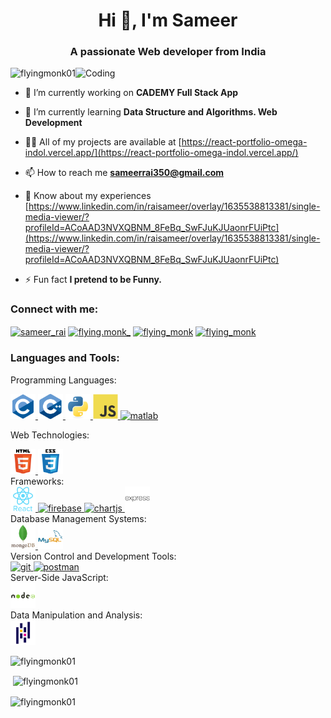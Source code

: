 <h1 align="center">Hi 👋, I'm Sameer </h1>
<h3 align="center">A passionate Web developer from India</h3>
<img align="right" alt="Coding" width="400" src="https://miro.medium.com/v2/resize:fit:1600/0*C-cPP9D2MIyeexAT.gif">

<p align="left"> <img src="https://komarev.com/ghpvc/?username=flyingmonk01&label=Profile%20views&color=0e75b6&style=flat" alt="flyingmonk01" /> </p>

- 🔭 I’m currently working on **CADEMY Full Stack App**

- 🌱 I’m currently learning **Data Structure and Algorithms. Web Development**

- 👨‍💻 All of my projects are available at [https://react-portfolio-omega-indol.vercel.app/](https://react-portfolio-omega-indol.vercel.app/)

- 📫 How to reach me **sameerrai350@gmail.com**

- 📄 Know about my experiences [https://www.linkedin.com/in/raisameer/overlay/1635538813381/single-media-viewer/?profileId=ACoAAD3NVXQBNM_8FeBq_SwFJuKJUaonrFUiPtc](https://www.linkedin.com/in/raisameer/overlay/1635538813381/single-media-viewer/?profileId=ACoAAD3NVXQBNM_8FeBq_SwFJuKJUaonrFUiPtc)

- ⚡ Fun fact **I pretend to be Funny.**

<h3 align="left">Connect with me:</h3>
<p align="left">
<a href="https://linkedin.com/in/sameer_rai" target="blank"><img align="center" src="https://raw.githubusercontent.com/rahuldkjain/github-profile-readme-generator/master/src/images/icons/Social/linked-in-alt.svg" alt="sameer_rai" height="30" width="40" /></a>
<a href="https://instagram.com/flying.monk_" target="blank"><img align="center" src="https://raw.githubusercontent.com/rahuldkjain/github-profile-readme-generator/master/src/images/icons/Social/instagram.svg" alt="flying.monk_" height="30" width="40" /></a>
<a href="https://www.leetcode.com/flying_monk" target="blank"><img align="center" src="https://raw.githubusercontent.com/rahuldkjain/github-profile-readme-generator/master/src/images/icons/Social/leet-code.svg" alt="flying_monk" height="30" width="40" /></a>
<a href="https://auth.geeksforgeeks.org/user/flying_monk" target="blank"><img align="center" src="https://raw.githubusercontent.com/rahuldkjain/github-profile-readme-generator/master/src/images/icons/Social/geeks-for-geeks.svg" alt="flying_monk" height="30" width="40" /></a>
</p>

<h3 align="left">Languages and Tools:</h3>
Programming Languages:


<p align="left"> <a href="https://www.cprogramming.com/" target="_blank" rel="noreferrer"> <img src="https://raw.githubusercontent.com/devicons/devicon/master/icons/c/c-original.svg" alt="c" width="40" height="40"/> </a>
<a href="https://www.w3schools.com/cpp/" target="_blank" rel="noreferrer"> <img src="https://raw.githubusercontent.com/devicons/devicon/master/icons/cplusplus/cplusplus-original.svg" alt="cplusplus" width="40" height="40"/> </a>
<a href="https://www.python.org" target="_blank" rel="noreferrer">
    <img src="https://raw.githubusercontent.com/devicons/devicon/master/icons/python/python-original.svg" alt="python" width="40" height="40"/>
</a>
<a href="https://developer.mozilla.org/en-US/docs/Web/JavaScript" target="_blank" rel="noreferrer">
    <img src="https://raw.githubusercontent.com/devicons/devicon/master/icons/javascript/javascript-original.svg" alt="javascript" width="40" height="40"/>
</a>

<a href="https://www.mathworks.com/" target="_blank" rel="noreferrer">
    <img src="https://upload.wikimedia.org/wikipedia/commons/2/21/Matlab_Logo.png" alt="matlab" width="40" height="40"/>
</a>


Web Technologies:
<br>

<a href="https://www.w3.org/html/" target="_blank" rel="noreferrer">
    <img src="https://raw.githubusercontent.com/devicons/devicon/master/icons/html5/html5-original-wordmark.svg" alt="html5" width="40" height="40"/>
</a>

<a href="https://www.w3schools.com/css/" target="_blank" rel="noreferrer">
    <img src="https://raw.githubusercontent.com/devicons/devicon/master/icons/css3/css3-original-wordmark.svg" alt="css3" width="40" height="40"/>
</a>

<br>
Frameworks:
<br>
<a href="https://reactjs.org/" target="_blank" rel="noreferrer">
    <img src="https://raw.githubusercontent.com/devicons/devicon/master/icons/react/react-original-wordmark.svg" alt="react" width="40" height="40"/>
</a>
<a href="https://firebase.google.com/" target="_blank" rel="noreferrer">
    <img src="https://www.vectorlogo.zone/logos/firebase/firebase-icon.svg" alt="firebase" width="40" height="40"/>
</a>

<a href="https://www.chartjs.org" target="_blank" rel="noreferrer">
    <img src="https://www.chartjs.org/media/logo-title.svg" alt="chartjs" width="40" height="40"/>
</a>

<a href="https://expressjs.com" target="_blank" rel="noreferrer">
    <img src="https://raw.githubusercontent.com/devicons/devicon/master/icons/express/express-original-wordmark.svg" alt="express" width="40" height="40"/>
</a>



<br>
Database Management Systems:
<br>
<a href="https://www.mongodb.com/" target="_blank" rel="noreferrer">
    <img src="https://raw.githubusercontent.com/devicons/devicon/master/icons/mongodb/mongodb-original-wordmark.svg" alt="mongodb" width="40" height="40"/>
</a>

<a href="https://www.mysql.com/" target="_blank" rel="noreferrer">
    <img src="https://raw.githubusercontent.com/devicons/devicon/master/icons/mysql/mysql-original-wordmark.svg" alt="mysql" width="40" height="40"/>
</a>

<br>
Version Control and Development Tools:
<br>

<a href="https://git-scm.com/" target="_blank" rel="noreferrer">
    <img src="https://www.vectorlogo.zone/logos/git-scm/git-scm-icon.svg" alt="git" width="40" height="40"/>
</a>

<a href="https://postman.com" target="_blank" rel="noreferrer">
    <img src="https://www.vectorlogo.zone/logos/getpostman/getpostman-icon.svg" alt="postman" width="40" height="40"/>
</a>

<br>
Server-Side JavaScript:
<br>

<a href="https://nodejs.org" target="_blank" rel="noreferrer">
    <img src="https://raw.githubusercontent.com/devicons/devicon/master/icons/nodejs/nodejs-original-wordmark.svg" alt="nodejs" width="40" height="40"/>
</a>

<br>
Data Manipulation and Analysis:
<br>
<a href="https://pandas.pydata.org/" target="_blank" rel="noreferrer">
    <img src="https://raw.githubusercontent.com/devicons/devicon/2ae2a900d2f041da66e950e4d48052658d850630/icons/pandas/pandas-original.svg" alt="pandas" width="40" height="40"/>
</a>


<p><img align="left" src="https://github-readme-stats.vercel.app/api/top-langs?username=flyingmonk01&show_icons=true&locale=en&layout=compact" alt="flyingmonk01" /></p>
<br>

<p>&nbsp;<img align="center" src="https://github-readme-stats.vercel.app/api?username=flyingmonk01&show_icons=true&locale=en" alt="flyingmonk01" /></p>

<p><img align="center" src="https://github-readme-streak-stats.herokuapp.com/?user=flyingmonk01&" alt="flyingmonk01" /></p>
